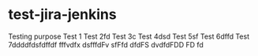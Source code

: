 # test-jira-jenkins
Testing purpose
Test 1
Test 2fd
Test 3c
Test 4dsd
Test 5sf
Test 6dffd
Test 7ddddfdsfdffdf
fffvdfx 
dsfffdFv
sfFfd
dfdFS
dvdfdFDD
FD
fd
